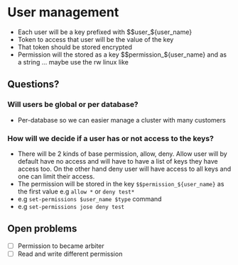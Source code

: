 # User management
* Each user will be a key prefixed with $$user_${user_name}
* Token to access that user will be the value of the key
* That token should be stored encrypted
* Permission will the stored as a key $$permission_${user_name} and as a string ... maybe use the rw linux like

## Questions?
### Will users be global or per database? 
* Per-database so we can easier manage a cluster with many customers

### How will we decide if a user has or not access to the keys?
* There will be 2 kinds of base permission, allow, deny. Allow user will by default have no access and will have to have a list of keys they have access too. On the other hand deny user will have access to all keys and one can limit their access.
* The permission will be stored in the key `$$permission_${user_name}` as the first value e.g `allow *` or `deny test*`
* e.g `set-permissions $user_name $type` command
* e.g `set-permissions jose deny test`



## Open problems
- [ ] Permission to became arbiter
- [ ] Read and write different permission

